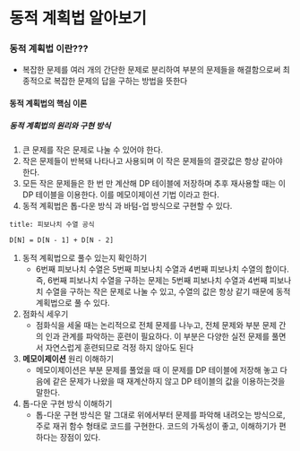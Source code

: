 # 동적 계획법 알아보기
### 동적 계획법 이란???
* 복잡한 문제를 여러 개의 간단한 문제로 분리하여 부분의 문제들을 해결함으로써 최종적으로 복잡한 문제의 답을 구하는 방법을 뜻한다
#### 동적 계획법의 핵심 이론
##### 동적 계획법의 원리와 구현 방식
1. 큰 문제를 작은 문제로 나눌 수 있어야 한다.
2.  작은 문제들이 반복돼 나타나고 사용되며 이 작은 문제들의 결괏값은 항상 같아야 한다.
3. 모든 작은 문제들은 한 번 만 계산해 DP 테이블에 저장하며 추후 재사용할 때는 이 DP 테이블을 이용한다. 이를 메모이제이션 기법 이라고 한다.
4. 동적 계획법은 톱-다운 방식 과 바텀-업 방식으로 구현할 수 있다.
```ad-note
title: 피보나치 수열 공식

D[N] = D[N - 1] + D[N - 2]
```

1.  동적 계획법으로 풀수 있는지 확인하기
	* 6번째 피보나치 수열은 5번째 피보나치 수열과 4번째 피보나치 수열의 합이다. 즉, 6번째 피보나치 수열을 구하는 문제는 5번째 피보나치 수열과 4번째 피보나치 수열을 구하는 작은 문제로 나눌 수 있고, 수열의 값은 항상 같기 때문에 동적 계획법으로 풀 수 있다.
2.  점화식 세우기
	* 점화식을 세울 때는 논리적으로 전체 문제를 나누고, 전체 문제와 부분 문제 간의 인과 관계를 파악하는 훈련이 필요하다. 이 부분은 다양한 실전 문제를 풀면서 자연스럽게 훈련되므로 걱정 하지 않아도 된다
3. **메모이제이션** 원리 이해하기
	* 메모이제이션은 부분 문제를 풀었을 때 이 문제를 DP 테이블에 저장해 놓고 다음에 같은 문제가 나왔을 때 재계산하지 않고 DP 테이블의 값을 이용하는것을 말한다. 
4. 톱-다운 구현 방식 이해하기
	* 톱-다운 구현 방식은 말 그대로 위에서부터 문제를 파악해 내려오는 방식으로, 주로 재귀 함수 형태로 코드를 구현한다. 코드의 가독성이 좋고, 이해하기가 편하다는 장점이 있다.